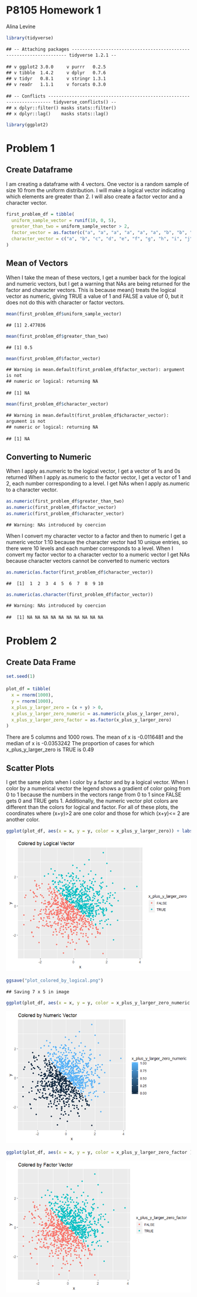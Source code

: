 P8105 Homework 1
================
Alina Levine

``` r
library(tidyverse)
```

    ## -- Attaching packages -------------------------------------------------------------------- tidyverse 1.2.1 --

    ## v ggplot2 3.0.0     v purrr   0.2.5
    ## v tibble  1.4.2     v dplyr   0.7.6
    ## v tidyr   0.8.1     v stringr 1.3.1
    ## v readr   1.1.1     v forcats 0.3.0

    ## -- Conflicts ----------------------------------------------------------------------- tidyverse_conflicts() --
    ## x dplyr::filter() masks stats::filter()
    ## x dplyr::lag()    masks stats::lag()

``` r
library(ggplot2)
```

Problem 1
=========

Create Dataframe
----------------

I am creating a dataframe with 4 vectors. One vector is a random sample of size 10 from the uniform distribution. I will make a logical vector indicating which elements are greater than 2. I will also create a factor vector and a character vector.

``` r
first_problem_df = tibble(
  uniform_sample_vector = runif(10, 0, 5),
  greater_than_two = uniform_sample_vector > 2,
  factor_vector = as.factor(c("a", "a", "a", "a", "a", "a", "b", "b", "b", "b")),
  character_vector = c("a", "b", "c", "d", "e", "f", "g", "h", "i", "j")
)
```

Mean of Vectors
---------------

When I take the mean of these vectors, I get a number back for the logical and numeric vectors, but I get a warning that NAs are being returned for the factor and character vectors. This is because mean() treats the logical vector as numeric, giving TRUE a value of 1 and FALSE a value of 0, but it does not do this with character or factor vectors.

``` r
mean(first_problem_df$uniform_sample_vector)
```

    ## [1] 2.477036

``` r
mean(first_problem_df$greater_than_two)
```

    ## [1] 0.5

``` r
mean(first_problem_df$factor_vector)
```

    ## Warning in mean.default(first_problem_df$factor_vector): argument is not
    ## numeric or logical: returning NA

    ## [1] NA

``` r
mean(first_problem_df$character_vector)
```

    ## Warning in mean.default(first_problem_df$character_vector): argument is not
    ## numeric or logical: returning NA

    ## [1] NA

Converting to Numeric
---------------------

When I apply as.numeric to the logical vector, I get a vector of 1s and 0s returned When I apply as.numeric to the factor vector, I get a vector of 1 and 2, each number corresponding to a level. I get NAs when I apply as.numeric to a character vector.

``` r
as.numeric(first_problem_df$greater_than_two)
as.numeric(first_problem_df$factor_vector)
as.numeric(first_problem_df$character_vector)
```

    ## Warning: NAs introduced by coercion

When I convert my character vector to a factor and then to numeric I get a numeric vector 1:10 because the character vector had 10 unique entries, so there were 10 levels and each number corresponds to a level. When I convert my factor vector to a character vector to a numeric vector I get NAs because character vectors cannot be converted to numeric vectors

``` r
as.numeric(as.factor(first_problem_df$character_vector))
```

    ##  [1]  1  2  3  4  5  6  7  8  9 10

``` r
as.numeric(as.character(first_problem_df$factor_vector))
```

    ## Warning: NAs introduced by coercion

    ##  [1] NA NA NA NA NA NA NA NA NA NA

Problem 2
=========

Create Data Frame
-----------------

``` r
set.seed(1)

plot_df = tibble(
  x = rnorm(1000),
  y = rnorm(1000),
  x_plus_y_larger_zero = (x + y) > 0,
  x_plus_y_larger_zero_numeric = as.numeric(x_plus_y_larger_zero),
  x_plus_y_larger_zero_factor = as.factor(x_plus_y_larger_zero)
)
```

There are 5 columns and 1000 rows.
The mean of x is -0.0116481 and the median of x is -0.0353242
The proportion of cases for which x\_plus\_y\_larger\_zero is TRUE is 0.49

Scatter Plots
-------------

I get the same plots when I color by a factor and by a logical vector. When I color by a numerical vector the legend shows a gradient of color going from 0 to 1 because the numbers in the vectors range from 0 to 1 since FALSE gets 0 and TRUE gets 1. Additionally, the numeric vector plot colors are different than the colors for logical and factor. For all of these plots, the coordinates where (x+y)&gt;2 are one color and those for which (x+y)&lt;= 2 are another color.

``` r
ggplot(plot_df, aes(x = x, y = y, color = x_plus_y_larger_zero)) + labs(title = "Colored by Logical Vector") + geom_point()
```

![](p8105_hw1_al3851_files/figure-markdown_github/unnamed-chunk-1-1.png)

``` r
ggsave("plot_colored_by_logical.png")
```

    ## Saving 7 x 5 in image

``` r
ggplot(plot_df, aes(x = x, y = y, color = x_plus_y_larger_zero_numeric )) + labs(title = "Colored by Numeric Vector") + geom_point()
```

![](p8105_hw1_al3851_files/figure-markdown_github/unnamed-chunk-1-2.png)

``` r
ggplot(plot_df, aes(x = x, y = y, color = x_plus_y_larger_zero_factor )) + labs(title = "Colored by Factor Vector") + geom_point()
```

![](p8105_hw1_al3851_files/figure-markdown_github/unnamed-chunk-1-3.png)
